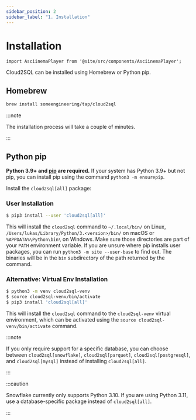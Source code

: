 ```yaml
---
sidebar_position: 2
sidebar_label: "1. Installation"
---
```


# Installation

```mdx-code-block
import AsciinemaPlayer from '@site/src/components/AsciinemaPlayer';
```

Cloud2SQL can be installed using Homebrew or Python pip.

## Homebrew

```bash
brew install someengineering/tap/cloud2sql
```

:::note

The installation process will take a couple of minutes.

:::

## Python pip

**Python 3.9+ and [pip](https://pip.pypa.io/) are required.** If your system has Python 3.9+ but not pip, you can install pip using the command `python3 -m ensurepip`.

Install the `cloud2sql[all]` package:

### User Installation

```bash
$ pip3 install --user 'cloud2sql[all]'
```

This will install the `cloud2sql` command to `~/.local/bin/` on Linux, `/Users/lukas/Library/Python/3.<version>/bin/` on macOS or `%APPDATA%\Python\bin\` on Windows. Make sure those directories are part of your `PATH` environment variable. If you are unsure where pip installs user packages, you can run `python3 -m site --user-base` to find out. The binaries will be in the `bin` subdirectory of the path returned by the command.

### Alternative: Virtual Env Installation

```bash
$ python3 -m venv cloud2sql-venv
$ source cloud2sql-venv/bin/activate
$ pip3 install 'cloud2sql[all]'
```

This will install the `cloud2sql` command to the `cloud2sql-venv` virtual environment, which can be activated using the `source cloud2sql-venv/bin/activate` command.

:::note

If you only require support for a specific database, you can choose between `cloud2sql[snowflake]`, `cloud2sql[parquet]`, `cloud2sql[postgresql]`, and `cloud2sql[mysql]` instead of installing `cloud2sql[all]`.

:::

:::caution

Snowflake currently only supports Python 3.10. If you are using Python 3.11, use a database-specific package instead of `cloud2sql[all]`.

:::

<p><AsciinemaPlayer src={require('./asciinema/cloud2sql-install.cast').default} cols={80} rows={20} preload={true} autoPlay={false} loop={false} poster="npt:0:6" /></p>
